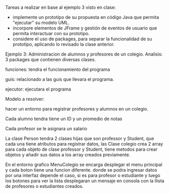 Tareas a realizar en base al ejemplo 3 visto en clase:

- implemente un prototipo de su propuesta en código Java que permita "ejecutar" su modelo UML.
- incorpore elementos de JFrame y gestión de eventos de usuario que permita interactuar con su prototipo.
- considere el uso de packages, para separar la funcionalidad de su prototipo, aplicando lo revisado la clase anterior.

Ejemplo 3: Administracion de alumnos y profesores de un colegio.
Analisis:
3 packages que contienen diversas clases.

funciones: tendra el funcionamiento del programa

guis: relacionado a las guis que llevara el programa.

ejecutor: ejecutara el programa

Modelo a resolver:

hacer un entorno para registrar profesores y alumnos en un colegio.

Cada alumno tendra tiene un ID y un promedio de notas

Cada profesor se le asignara un salario

La clase Person tendra 2 clases hijas que son professor y Student, que cada una tiene atributos para registrar datos,
las Clase colegio crea 2 array para cada objeto de clase professor y Student, tiene metodos para crear objetos
y añadir sus datos a los array creados previamente.

En el entorno grafico MenuColegio se encarga desplegar el menu principal y cada 
boton tiene una funcion diferente. donde se podra ingresar datos por una interfaz depende el caso,
si es para profesor o estudiante y luego los botones para ver la lista desplegaran un mensaje en 
consola con la llista de profesores o estudiantes creados.
